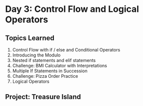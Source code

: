 # Day 3: Control Flow and Logical Operators
## Topics Learned
1. Control Flow with if / else and Conditional Operators
2. Introducing the Modulo
3. Nested if statements and elif statements
4. Challenge: BMI Calculator with Interpretations
5. Multiple If Statements in Succession
6. Challenge: Pizza Order Practice
7. Logical Operators
## Project: Treasure Island

